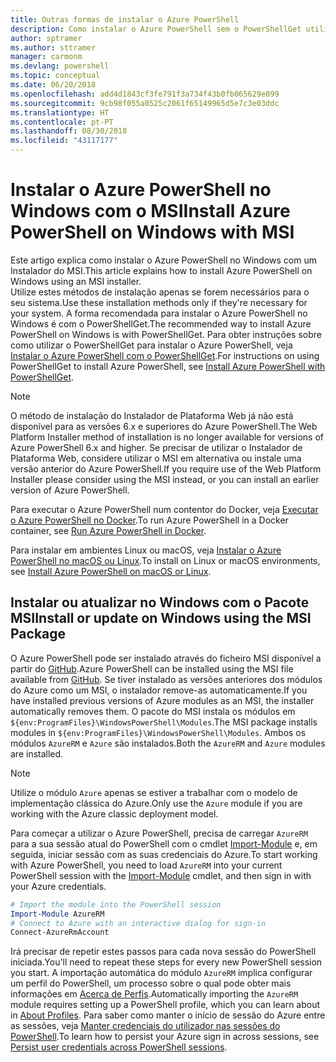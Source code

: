 ```yaml
---
title: Outras formas de instalar o Azure PowerShell
description: Como instalar o Azure PowerShell sem o PowerShellGet utilizar um MSI
author: sptramer
ms.author: sttramer
manager: carmonm
ms.devlang: powershell
ms.topic: conceptual
ms.date: 06/20/2018
ms.openlocfilehash: add4d1843cf3fe791f3a734f43b0fb065629e899
ms.sourcegitcommit: 9cb98f055a0525c2061f65149965d5e7c3e03ddc
ms.translationtype: HT
ms.contentlocale: pt-PT
ms.lasthandoff: 08/30/2018
ms.locfileid: "43117177"
---
```

# <a name="install-azure-powershell-on-windows-with-msi"></a><span data-ttu-id="daceb-103">Instalar o Azure PowerShell no Windows com o MSI</span><span class="sxs-lookup"><span data-stu-id="daceb-103">Install Azure PowerShell on Windows with MSI</span></span>

<span data-ttu-id="daceb-104">Este artigo explica como instalar o Azure PowerShell no Windows com um Instalador do MSI.</span><span class="sxs-lookup"><span data-stu-id="daceb-104">This article explains how to install Azure PowerShell on Windows using an MSI installer.</span></span>  
<span data-ttu-id="daceb-105">Utilize estes métodos de instalação apenas se forem necessários para o seu sistema.</span><span class="sxs-lookup"><span data-stu-id="daceb-105">Use these installation methods only if they're necessary for your system.</span></span> <span data-ttu-id="daceb-106">A forma recomendada para instalar o Azure PowerShell no Windows é com o PowerShellGet.</span><span class="sxs-lookup"><span data-stu-id="daceb-106">The recommended way to install Azure PowerShell on Windows is with PowerShellGet.</span></span> <span data-ttu-id="daceb-107">Para obter instruções sobre como utilizar o PowerShellGet para instalar o Azure PowerShell, veja [Instalar o Azure PowerShell com o PowerShellGet](install-azurerm-ps.md).</span><span class="sxs-lookup"><span data-stu-id="daceb-107">For instructions on using PowerShellGet to install Azure PowerShell, see [Install Azure PowerShell with PowerShellGet](install-azurerm-ps.md).</span></span>

> [!NOTE]
> <span data-ttu-id="daceb-108">O método de instalação do Instalador de Plataforma Web já não está disponível para as versões 6.x e superiores do Azure PowerShell.</span><span class="sxs-lookup"><span data-stu-id="daceb-108">The Web Platform Installer method of installation is no longer available for versions of Azure PowerShell 6.x and higher.</span></span> <span data-ttu-id="daceb-109">Se precisar de utilizar o Instalador de Plataforma Web, considere utilizar o MSI em alternativa ou instale uma versão anterior do Azure PowerShell.</span><span class="sxs-lookup"><span data-stu-id="daceb-109">If you require use of the Web Platform Installer please consider using the MSI instead, or you can install an earlier version of Azure PowerShell.</span></span>

<span data-ttu-id="daceb-110">Para executar o Azure PowerShell num contentor do Docker, veja [Executar o Azure PowerShell no Docker](azurerm-ps-in-docker.md).</span><span class="sxs-lookup"><span data-stu-id="daceb-110">To run Azure PowerShell in a Docker container, see [Run Azure PowerShell in Docker](azurerm-ps-in-docker.md).</span></span>

<span data-ttu-id="daceb-111">Para instalar em ambientes Linux ou macOS, veja [Instalar o Azure PowerShell no macOS ou Linux](install-azurermps-maclinux.md).</span><span class="sxs-lookup"><span data-stu-id="daceb-111">To install on Linux or macOS environments, see [Install Azure PowerShell on macOS or Linux](install-azurermps-maclinux.md).</span></span>

## <a name="install-or-update-on-windows-using-the-msi-package"></a><span data-ttu-id="daceb-112">Instalar ou atualizar no Windows com o Pacote MSI</span><span class="sxs-lookup"><span data-stu-id="daceb-112">Install or update on Windows using the MSI Package</span></span>

<span data-ttu-id="daceb-113">O Azure PowerShell pode ser instalado através do ficheiro MSI disponível a partir do [GitHub](https://github.com/Azure/azure-powershell/releases/latest).</span><span class="sxs-lookup"><span data-stu-id="daceb-113">Azure PowerShell can be installed using the MSI file available from [GitHub](https://github.com/Azure/azure-powershell/releases/latest).</span></span> <span data-ttu-id="daceb-114">Se tiver instalado as versões anteriores dos módulos do Azure como um MSI, o instalador remove-as automaticamente.</span><span class="sxs-lookup"><span data-stu-id="daceb-114">If you have installed previous versions of Azure modules as an MSI, the installer automatically removes them.</span></span> <span data-ttu-id="daceb-115">O pacote do MSI instala os módulos em `${env:ProgramFiles}\WindowsPowerShell\Modules`.</span><span class="sxs-lookup"><span data-stu-id="daceb-115">The MSI package installs modules in `${env:ProgramFiles}\WindowsPowerShell\Modules`.</span></span> <span data-ttu-id="daceb-116">Ambos os módulos `AzureRM` e `Azure` são instalados.</span><span class="sxs-lookup"><span data-stu-id="daceb-116">Both the `AzureRM` and `Azure` modules are installed.</span></span>

> [!NOTE]
> <span data-ttu-id="daceb-117">Utilize o módulo `Azure` apenas se estiver a trabalhar com o modelo de implementação clássica do Azure.</span><span class="sxs-lookup"><span data-stu-id="daceb-117">Only use the `Azure` module if you are working with the Azure classic deployment model.</span></span>

<span data-ttu-id="daceb-118">Para começar a utilizar o Azure PowerShell, precisa de carregar `AzureRM` para a sua sessão atual do PowerShell com o cmdlet [Import-Module](/powershell/module/Microsoft.PowerShell.Core/Import-Module) e, em seguida, iniciar sessão com as suas credenciais do Azure.</span><span class="sxs-lookup"><span data-stu-id="daceb-118">To start working with Azure PowerShell, you need to load `AzureRM` into your current PowerShell session with the [Import-Module](/powershell/module/Microsoft.PowerShell.Core/Import-Module) cmdlet, and then sign in with your Azure credentials.</span></span>

```powershell
# Import the module into the PowerShell session
Import-Module AzureRM
# Connect to Azure with an interactive dialog for sign-in
Connect-AzureRmAccount
```

<span data-ttu-id="daceb-119">Irá precisar de repetir estes passos para cada nova sessão do PowerShell iniciada.</span><span class="sxs-lookup"><span data-stu-id="daceb-119">You'll need to repeat these steps for every new PowerShell session you start.</span></span> <span data-ttu-id="daceb-120">A importação automática do módulo `AzureRM` implica configurar um perfil do PowerShell, um processo sobre o qual pode obter mais informações em [Acerca de Perfis](/powershell/module/microsoft.powershell.core/about/about_profiles).</span><span class="sxs-lookup"><span data-stu-id="daceb-120">Automatically importing the `AzureRM` module requires setting up a PowerShell profile, which you can learn about in [About Profiles](/powershell/module/microsoft.powershell.core/about/about_profiles).</span></span>
<span data-ttu-id="daceb-121">Para saber como manter o início de sessão do Azure entre as sessões, veja [Manter credenciais do utilizador nas sessões do PowerShell](context-persistence.md).</span><span class="sxs-lookup"><span data-stu-id="daceb-121">To learn how to persist your Azure sign in across sessions, see [Persist user credentials across PowerShell sessions](context-persistence.md).</span></span>